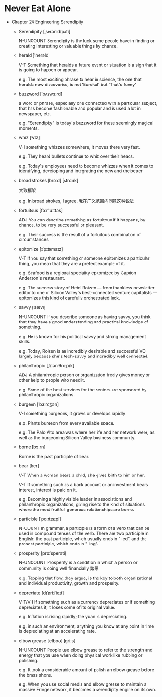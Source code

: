 # Never Eat Alone

- Chapter 24 Engineering Serendipity
    - Serendipity [ˌserənˈdɪpəti]

        N-UNCOUNT Serendipity is the luck some people have in finding or creating interesting or valuable things by chance.

    - herald ['herəld]

        V-T Something that heralds a future event or situation is a sign that it is going to happen or appear.

        e.g. The most exciting phrase to hear in science, the one that heralds new discoveries, is not 'Eureka!' but 'That's funny'

    - buzzword [ˈbʌzwɜːrd]

        a word or phrase, especially one connected with a particular subject, that has become fashionable and popular and is used a lot in newspaper, etc.

        e.g. "Serendipity" is today's buzzword for these seemingly magical moments.

    - whiz [wɪz]

        V-I something whizzes somewhere, it moves there very fast.

        e.g. They heard bullets continue to whiz over their heads.

        e.g. Today's employees need to become whizzes when it comes to identifying, developing and integrating the new and the better

    - broad strokes [brɔːd] [stroʊk]

        大致框架

        e.g. In broad strokes, I agree. 我在广义范围内同意这种说法

    - fortuitous [fɔːrˈtuːɪtəs]

        ADJ You can describe something as fortuitous if it happens, by chance, to be very successful or pleasant.

        e.g. Their success is the result of a fortuitous combination of circumstances.

    - epitomize [ɪˈpɪtəmaɪz]

        V-T If you say that something or someone epitomizes a particular thing, you mean that they are a prefect example of it.

        e.g. Seafood is a regional speciality epitomized by Caption Anderson's restaurant.

        e.g. The success story of Heidi Roizen — from thankless newsletter editor to one of Silicon Valley's best-connected venture capitalists — epitomizes this kind of carefully orchestrated luck.

    - savvy [ˈsævi]

        N-UNCOUNT If you describe someone as having savvy, you think that they have a good understanding and practical knowledge of something.

        e.g. He is known for his political savvy and strong management skills.

        e.g. Today, Roizen is an incredibly desirable and successful VC largely because she's tech-savvy and incredibly well connected. 

    - philanthropic [ˌfɪlənˈθrɑːpɪk]

        ADJ A philanthropic person or organization freely gives money or other help to people who need it.

        e.g. Some of the best services for the seniors are sponsored by philanthropic organizations.

    - burgeon [ˈbɜːrdʒən]

        V-I something burgeons, it grows or develops rapidly

        e.g. Plants burgeon from every available space.

        e.g. The Palo Alto area was where her life and her network were, as well as the burgeoning Silicon Valley business community. 

    - borne [bɔːrn]

        Borne is the past participle of bear.

    - bear [ber]

        V-T When a woman bears a child, she gives birth to him or her.

        V-T If something such as a bank account or an investment bears interest, interest is paid on it.

        e.g. Becoming a highly visible leader in associations and philanthropic organizations, giving rise to the kind of situations where the most fruitful, generous relationships are borne. 

    - participle [ˈpɑːrtɪsɪpl]

        N-COUNT In grammar, a participle is a form of a verb that can be used in compound tenses of the verb. There are two participle in English: the past participle, which usually ends in "-ed", and the present participle, which ends in "-ing".

    - prosperity [prɑːˈsperəti]

        N-UNCOUNT Prosperity is a condition in which a person or community is doing well financially 繁荣

        e.g. Tapping that flow, they argue, is the key to both organizational and individual productivity, growth and prosperity. 

    - depreciate [dɪˈpriːʃieɪt]

        V-T/V-I If something such as a currency depreciates or if something depreciates it, it loses come of its original value.

        e.g. Inflation is rising rapidly; the yuan is depreciating. 

        e.g. in such an environment, anything you know at any point in time is depreciating at an accelerating rate.

    - elbow grease [ˈelboʊ] [ɡriːs]

        N-UNCOUNT People use elbow grease to refer to the strength and energy that you use when doing physical work like rubbing or polishing. 

        e.g. It took a considerable amount of polish an elbow grease before the brass shone.

        e.g. When you use social media and elbow grease to maintain a massive Fringe network, it becomes a serendipity engine on its own.